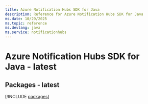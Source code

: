 ```yaml
---
title: Azure Notification Hubs SDK for Java
description: Reference for Azure Notification Hubs SDK for Java
ms.date: 10/29/2025
ms.topic: reference
ms.devlang: java
ms.service: notificationhubs
---
```

# Azure Notification Hubs SDK for Java - latest
## Packages - latest
[!INCLUDE [packages](notification-hubs-index.md)]